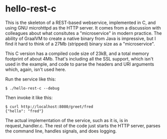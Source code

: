 # hello-rest-c

This is the skeleton of a REST-based webservice, implemented in C, and
using GNU microhttpd as the HTTP server. It comes from a discussion 
with colleagues about what consitutes a "microservice" in modern practice.
The ability of GraalVM to create a native binary from Java is impressive, but I 
find it hard to think of a 27Mb (stripped) binary size as a "microservice". 

This C version has a compiled code size of 23kB, and a total memory footprint
of about 4Mb. That's including all the SSL support, which isn't used in the
example, and code to parse the headers and URI arguments which, again, isn't used
here.

Run the service like this:

    $ ./hello-rest-c --debug 

Then invoke it like this:

    $ curl http://localhost:8080/greet/fred
    {"hello": "fred"}

The actual implementation of the service, such as it is, is in
request\_handler.c. The rest of the code just starts the HTTP server, parses
the command line, handles signals, and does logging.

